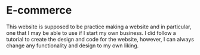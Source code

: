 # E-commerce
This website is supposed to be practice making a website and in particular, one that I may be able to use if I start my own business.
I did follow a tutorial to create the design and code for the website, however, I can always change any functionality and design to my own liking.

